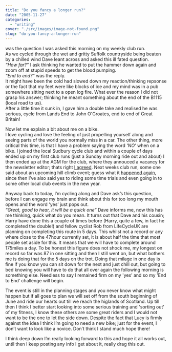 ```yaml
---
title: "Do you fancy a longer run?"
date: "2005-11-27"
categories: 
  - "writing"
cover: "./src/images/image-not-found.png"
slug: "do-you-fancy-a-longer-run"
---
```


was the question I was asked this morning on my weekly club run.  
As we cycled through the wet and gritty Suffolk countryside being beaten by a chilled wind Dave leant across and asked this ill fated question.  
_“How far?”_ I ask thinking he wanted to put the hammer down again and zoom off at stupid speeds to get the blood pumping.  
_“End to end?”_ was the reply.  
It might have been the cold had slowed down my reaction/thinking repsonse or the fact that my feet were like blocks of ice and my mind was in a pub somewhere sitting next to a open log fire. What ever the reason I did not grasp his answer; thinking he meant something about the end of the B1115 (local road to us).  
After a little time it sunk in, I gave him a double take and realised he was serious, cycle from Lands End to John O'Groates, end to end of Great Britain!  
  
Now let me explain a bit about me on a bike.  
I love cycling and love the feeling of just propelling yourself along and seeing parts of the world you normally miss in a car. The other thing, more critical this time, is that I have a problem saying the word _‘NO’_ when on a bike. I joined the local Sudbury cycle club and within a couple of days ended up on my first club runs (just a Sunday morning ride out and about) I then ended up at the AGM for the club, where they annouced a vacancy for the newsletter editor; thats right [I agreed](http://www.shibbyonline.co.uk/2005/10/21/quick-promotions/). Next weeks club run, some one said about an upcoming hill climb event; guess what it [happened again](http://www.shibbyonline.co.uk/2005/11/06/semer-hill-climb/), since then I’ve also said yes to riding some time trials and even going in to some other local club events in the new year.

Anyway back to today, I’m cycling along and Dave ask’s this question, before I can engage my brain and think about this for too long my mouth opens and the word 'yes’ just pops out.  
_“Great, good to hear, it will be a quick one”_ Dave informs me, now this has me thinking, quick what do you mean. It turns out that Dave and his cousin; Harry have done this a couple of times before (Harry, quite a few, in fact he completed the double!) and fellow cyclist Rob from LifeCycleUK are planning on completing this route in 5 days. This whilst not a record or any where close to the 47hour currently set, it is about half the time that most people set aside for this. It means that we will have to complete around 175miles a day. To be honest this figure does not shock me, my longest on record so far was 87 in one sitting and then I still went on, but what bothers me is doing that for the 5 days on the trot. Doing that milage in one day is fine if you know you can sit down for the next and just chill out, but going to bed knowing you will have to do that all over again the following morning is something else. Needless to say I remained firm on my 'yes’ and so my 'End to End’ challenge will begin.

The event is still in the planning stages and you never know what might happen but if all goes to plan we will set off from the south beginning of June and ride our hearts out till we reach the higlands of Scotland. Up till then I think I better start looking into some serious training and 'sorting out’ of my fitness, I know these others are some great riders and I would not want to be the one to let the side down. Despite the fact that Lucy is firmly against the idea I think I’m going to need a new bike; just for the event, I don’t want to look like a novice. Don’t think I stand much hope there!

I think deep down I’m really looking forward to this and hope it all works out, until then I keep posting any info I get about it, really drag this out.
